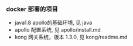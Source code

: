 ### docker 部署的项目

* java1.8 apollo的基础环境, 见 java
* apollo 配置系统, 见 apollo/install.md
* kong 网关系统，版本 1.3.0, 见 kong/readme.md

